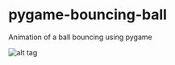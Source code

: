 # pygame-bouncing-ball
Animation of a ball bouncing using pygame

![alt tag](https://i.imgur.com/PgEO2EO.gif)
